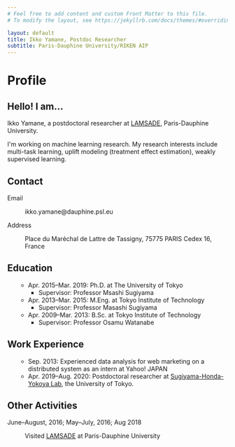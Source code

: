 ```yaml
---
# Feel free to add content and custom Front Matter to this file.
# To modify the layout, see https://jekyllrb.com/docs/themes/#overriding-theme-defaults

layout: default
title: Ikko Yamane, Postdoc Researcher
subtitle: Paris-Dauphine University/RIKEN AIP
---
```

<h1 class="content title">
Profile
</h1>

<section class="section">
	<div class="container">
		<h1 class="title">Hello! I am...</h1>
<div class="content" markdown="1">

Ikko Yamane, a postdoctoral researcher at [LAMSADE](https://www.lamsade.dauphine.fr/), Paris-Dauphine University.

I'm working on machine learning research.
My research interests include multi-task learning, uplift modeling (treatment effect estimation), weakly supervised learning.

</div>
	</div>
</section>

<section class="section">
	<div class="container">
		<h1 class="title">Contact</h1>
		<dl class="content">
			<dt>Email</dt>
			<dd><p>ikko.yamane@dauphine.psl.eu</p></dd>
			<dt>Address</dt>
			<dd><p>Place du Mar&eacute;chal de Lattre de Tassigny, 75775 PARIS Cedex 16, France</p></dd>
		</dl>
	</div>
</section>

<section class="section">
	<div class="container">
		<h1 class="title">Education</h1>
		<ul class="content">
<div markdown="1">  <!-- Don't indent!!! -->

- Apr. 2015&ndash;Mar. 2019: Ph.D. at The University of Tokyo
    - Supervisor: Professor Msashi Sugiyama
- Apr. 2013&ndash;Mar. 2015: M.Eng. at Tokyo Institute of Technology
    - Supervisor: Professor Masashi Sugiyama
- Apr. 2009&ndash;Mar. 2013: B.Sc. at Tokyo Institute of Technology
    - Supervisor: Professor Osamu Watanabe

</div>
		</ul>
	</div>
</section>

<section class="section">
	<div class="container">
		<h1 class="title">Work Experience</h1>
			<ul class="content">
<div markdown="1">  <!-- Don't indent!!! -->

- Sep. 2013: Experienced data analysis for web marketing on a distributed system as an intern at Yahoo! JAPAN
- Apr. 2019&ndash;Aug. 2020: Postdoctoral researcher at [Sugiyama-Honda-Yokoya Lab](http://www.ms.k.u-tokyo.ac.jp/), the University of Tokyo.

</div>
			</ul>
	</div>
</section>

<section class="section">
	<div class="container">
		<h1 class="title">Other Activities</h1>
		<dl class="content">
			<dt>June&ndash;August, 2016; May&ndash;July, 2016; Aug 2018</dt>
			<dd><p>Visited <a href="https://www.lamsade.dauphine.fr">LAMSADE</a> at Paris-Dauphine University</p></dd>
		</dl>
	</div>
</section>

<div id="footer">
	<div id="footer-text">
	</div>
</div>

